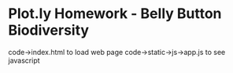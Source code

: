 # Plot.ly Homework - Belly Button Biodiversity

code->index.html to load web page
code->static->js->app.js to see javascript
